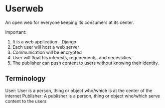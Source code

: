 # Userweb
An open web for everyone keeping its consumers at its center.

Important:
1. It is a web application - Django
2. Each user will host a web server
3. Communication will be encrypted
4. User will float his interests, requirements, and necessities.
5. The publisher can push content to users without knowing their identity.

## Terminology
User: User is a person, thing or object who/which is at the center of the internet
Publisher: A publisher is a person, thing or object who/which serve content to the users

